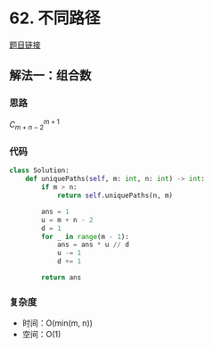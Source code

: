 # 62. 不同路径

[题目链接](https://leetcode.cn/problems/unique-paths/description/)

## 解法一：组合数

### 思路

$C_{m+n-2}^{m+1}$

### 代码

```py
class Solution:
    def uniquePaths(self, m: int, n: int) -> int:
        if m > n:
            return self.uniquePaths(n, m)

        ans = 1
        u = m + n - 2
        d = 1
        for _ in range(m - 1):
            ans = ans * u // d
            u -= 1
            d += 1

        return ans
```

### 复杂度

- 时间：O(min(m, n))
- 空间：O(1)
